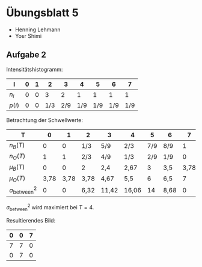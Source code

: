 # Übungsblatt 5

- Henning Lehmann
- Yosr Shimi

## Aufgabe 2

Intensitätshistogramm:

| I      | 0   | 1   | 2     | 3     | 4     | 5     | 6     | 7     |
| ------ | --- | --- | ----- | ----- | ----- | ----- | ----- | ----- |
| $n_i$  | 0   | 0   | 3     | 2     | 1     | 1     | 1     | 1     |
| $p(i)$ | 0   | 0   | $1/3$ | $2/9$ | $1/9$ | $1/9$ | $1/9$ | $1/9$ |

Betrachtung der Schwellwerte:

| T                         | 0    | 1    | 2     | 3     | 4     | 5     | 6     | 7    |
| ------------------------- | ---- | ---- | ----- | ----- | ----- | ----- | ----- | ---- |
| $n_B(T)$                  | 0    | 0    | $1/3$ | $5/9$ | $2/3$ | $7/9$ | $8/9$ | 1    |
| $n_O(T)$                  | 1    | 1    | $2/3$ | $4/9$ | $1/3$ | $2/9$ | $1/9$ | 0    |
| $\mu_B(T)$                | 0    | 0    | 2     | 2,4   | 2,67  | 3     | 3,5   | 3,78 |
| $\mu_O(T)$                | 3,78 | 3,78 | 3,78  | 4,67  | 5,5   | 6     | 6,5   | 7    |
| $\sigma_\text{between}^2$ | 0    | 0    | 6,32  | 11,42 | 16,06 | 14    | 8,68  | 0    |     |

$\sigma_\text{between}^{2}$ wird maximiert bei $T=4$.

Resultierendes Bild:

| 0   | 0   | 7   |
| --- | --- | --- |
| 7   | 7   | 0   |
| 0   | 7   | 0   |

